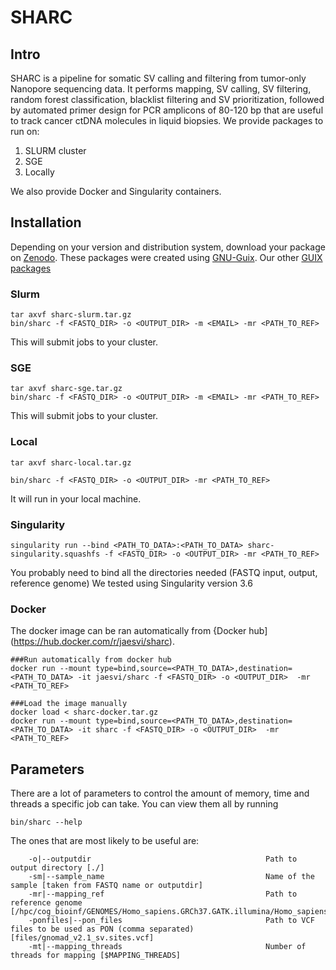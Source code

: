 # SHARC

## Intro 
SHARC is a pipeline for somatic SV calling and filtering from tumor-only Nanopore sequencing data. It performs mapping, SV calling, SV filtering, random forest classification, blacklist filtering and SV prioritization, followed by automated primer design for PCR amplicons of 80-120 bp that are useful to track cancer ctDNA molecules in liquid biopsies. 
We provide packages to run on:

1. SLURM cluster
2. SGE
3. Locally

We also provide Docker and Singularity containers.

## Installation 
Depending on your version and distribution system, download your package on [Zenodo](https://doi.org/10.5281/zenodo.4064767).
These packages were created using [GNU-Guix](https://guix.gnu.org/). Our other [GUIX packages](https://github.com/UMCUGenetics/guix-additions)

### Slurm
```
tar axvf sharc-slurm.tar.gz
bin/sharc -f <FASTQ_DIR> -o <OUTPUT_DIR> -m <EMAIL> -mr <PATH_TO_REF>
```
This will submit jobs to your cluster. 

### SGE
```
tar axvf sharc-sge.tar.gz
bin/sharc -f <FASTQ_DIR> -o <OUTPUT_DIR> -m <EMAIL> -mr <PATH_TO_REF>
```
This will submit jobs to your cluster. 


### Local
```
tar axvf sharc-local.tar.gz

bin/sharc -f <FASTQ_DIR> -o <OUTPUT_DIR> -mr <PATH_TO_REF>
```
It will run in your local machine. 

### Singularity
```
singularity run --bind <PATH_TO_DATA>:<PATH_TO_DATA> sharc-singularity.squashfs -f <FASTQ_DIR> -o <OUTPUT_DIR> -mr <PATH_TO_REF>
```
You probably need to bind all the directories needed (FASTQ input, output, reference genome)
We tested using Singularity version 3.6

### Docker
The docker image can be ran automatically from {Docker hub](https://hub.docker.com/r/jaesvi/sharc).
```
###Run automatically from docker hub
docker run --mount type=bind,source=<PATH_TO_DATA>,destination=<PATH_TO_DATA> -it jaesvi/sharc -f <FASTQ_DIR> -o <OUTPUT_DIR>  -mr <PATH_TO_REF>

###Load the image manually
docker load < sharc-docker.tar.gz
docker run --mount type=bind,source=<PATH_TO_DATA>,destination=<PATH_TO_DATA> -it sharc -f <FASTQ_DIR> -o <OUTPUT_DIR>  -mr <PATH_TO_REF>
```

## Parameters
There are a lot of parameters to control the amount of memory, time and threads a specific job can take. You can view them all by running
```
bin/sharc --help
```
The ones that are most likely to be useful are:
```
    -o|--outputdir                                       Path to output directory [./]
    -sm|--sample_name                                    Name of the sample [taken from FASTQ name or outputdir]
    -mr|--mapping_ref                                    Path to reference genome [/hpc/cog_bioinf/GENOMES/Homo_sapiens.GRCh37.GATK.illumina/Homo_sapiens.GRCh37.GATK.illumina.fasta]
    -ponfiles|--pon_files                                Path to VCF files to be used as PON (comma separated) [files/gnomad_v2.1_sv.sites.vcf]
    -mt|--mapping_threads                                Number of threads for mapping [$MAPPING_THREADS]
```
